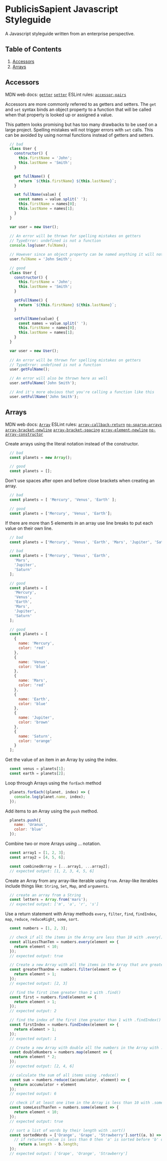 # PublicisSapient Javascript Styleguide

A Javascript styleguide written from an enterprise perspective.

## Table of Contents

  1. [Accessors](#accessors)
  2. [Arrays](#arrays)

## Accessors
  MDN web docs: [`getter`](https://developer.mozilla.org/en-US/docs/Web/JavaScript/Reference/Functions/get) [`setter`](https://developer.mozilla.org/en-US/docs/Web/JavaScript/Reference/Functions/set)
  ESLint rules: [`accessor-pairs`](https://eslint.org/docs/rules/accessor-pairs)

  Accessors are more commonly referred to as getters and setters.  The `get` and `set` syntax binds an object property to a function that will be called when that property is looked up or assigned a value.  

  This pattern looks promising but has too many drawbacks to be used on a large project.  Spelling mistakes will not trigger errors with `set` calls.  This can be avoided by using normal functions instead of getters and setters.
  
  ```javascript
    // bad
    class User {
      constructor() {
        this.firstName = 'John';
        this.lastName = 'Smith';
      }

      get fullName() {
        return `${this.firstName} ${this.lastName}`;
      }

      set fullName(value) {
        const names = value.split(' ');
        this.firstName = names[0];
        this.lastName = names[1];
      }
    }

    var user = new User();
    
    // An error will be thrown for spelling mistakes on getters
    // TypeError: undefined is not a function
    console.log(user.fulName);

    // However since an object property can be named anything it will not be thrown on setters
    user.fulName = 'John Smith';

    // good
    class User {
      constructor() {
        this.firstName = 'John';
        this.lastName = 'Smith';
      }

      getFullName() {
        return `${this.firstName} ${this.lastName}`;
      }

      setFullName(value) {
        const names = value.split(' ');
        this.firstName = names[0];
        this.lastName = names[1];
      }
    }

    var user = new User();
    
    // An error will be thrown for spelling mistakes on getters
    // TypeError: undefined is not a function
    user.getFulName();

    // An error will also be thrown here as well 
    user.setFulName('John Smith');

    // And it's more obvious that you're calling a function like this
    user.setFullName('John Smith');
  ```

  ## Arrays
  MDN web docs: [`Array`](https://developer.mozilla.org/en-US/docs/Web/JavaScript/Reference/Global_Objects/Array) ESLint rules: [`array-callback-return`](https://eslint.org/docs/rules/array-callback-return) [`no-sparse-arrays`](https://eslint.org/docs/rules/no-sparse-arrays) [`array-bracket-newline`](https://eslint.org/docs/rules/array-bracket-newline) [`array-bracket-spacing`](https://eslint.org/docs/rules/array-bracket-spacing) [`array-element-newline`](https://eslint.org/docs/rules/array-element-newline) [`no-array-constructor`](https://eslint.org/docs/rules/no-array-constructor)

  Create arrays using the literal notation instead of the constructor.
  ```javascript
    // bad
    const planets = new Array();

    // good
    const planets = [];
  ```

  Don't use spaces after open and before close brackets when creating an array.
  ```javascript
    // bad
    const planets = [ 'Mercury', 'Venus', 'Earth' ];

    // good
    const planets = ['Mercury', 'Venus', 'Earth'];
  ```

  If there are more than 5 elements in an array use line breaks to put each value on their own line.
  ```javascript
    // bad
    const planets = ['Mercury', 'Venus', 'Earth', 'Mars', 'Jupiter', 'Saturn'];

    // bad
    const planets = ['Mercury', 'Venus', 'Earth',
      'Mars',
      'Jupiter',
      'Saturn'
    ];

    // good
    const planets = [
      'Mercury',
      'Venus',
      'Earth',
      'Mars',
      'Jupiter',
      'Saturn'
    ];

    // good
    const planets = [
      {
        name: 'Mercury',
        color: 'red'
      },
      {
        name: 'Venus',
        color: 'blue'
      },
      {
        name: 'Mars',
        color: 'red'
      },
      {
        name: 'Earth',
        color: 'blue'
      },
      {
        name: 'Jupiter',
        color: 'brown'
      },
      {
        name: 'Saturn',
        color: 'orange'
      }
    ];
  ```

  Get the value of an item in an Array by using the index.

  ```javascript
    const venus = planets[1];
    const earth = planets[2];
  ```

  Loop through Arrays using the `forEach` method

  ```javascript
    planets.forEach((planet, index) => {
      console.log(planet.name, index);
    });
  ```

  Add items to an Array using the `push` method.

  ```javascript
    planets.push({
      name: 'Uranus',
      color: 'blue'
    });
  ```

  Combine two or more Arrays using ... notation.

  ```javascript
    const array1 = [1, 2, 3];
    const array2 = [4, 5, 6];

    const combinedArray = [...array1, ...array2];
    // expected output: [1, 2, 3, 4, 5, 6]
  ```

  Create an Array from any array-like iterable using `from`.  Array-like iterables include things like: `String`, `Set`, `Map`, and `arguments`.

  ```javascript
    // create an array from a String
    const letters = Array.from('mars');
    // expected output: ['m', 'a', 'r', 's']
  ```

  Use a return statement with Array methods `every`, `filter`, `find`, `findIndex`, `map`, `reduce`, `reduceRight`, `some`, `sort`.

  ```javascript
    const numbers = [1, 2, 3];

    // check if all the items in the Array are less than 10 with .every()
    const allLessThanTen = numbers.every(element => {
      return element < 10;
    });
    // expected output: true

    // Create a new Array with all the items in the Array that are greater than 1 with .filter()
    const greaterThanOne = numbers.filter(element => {
      return element > 1;
    });
    // expected output: [2, 3]

    // find the first item greater than 1 with .find()
    const first = numbers.find(element => {
      return element > 1;
    });
    // expected output: 2

    // find the index of the first item greater than 1 with .findIndex()
    const firstIndex = numbers.findIndex(element => {
      return element > 1;
    });
    // expected output: 1

    // Create a new Array with double all the numbers in the Array with .map()
    const doubleNumbers = numbers.map(element => {
      return element * 2;
    });
    // expected output: [2, 4, 6]

    // calculate the sum of all items using .reduce()
    const sum = numbers.reduce((accumulator, element) => {
      return accumulator + element
    });
    // expected output: 6

    // check if at least one item in the Array is less than 10 with .some()
    const someLessThanTen = numbers.some(element => {
      return element < 10;
    });
    // expected output: true

    // sort a list of words by their length with .sort()
    const sortedWords = ['Orange', 'Grape', 'Strawberry'].sort((a, b) => {
      // if returned value is less than 0 then 'a' is sorted before 'b' otherwise 'b' is sorted before 'a'
        return a.length - b.length; 
    });
    // expected output: ['Grape', 'Orange', 'Strawberry']
  ```